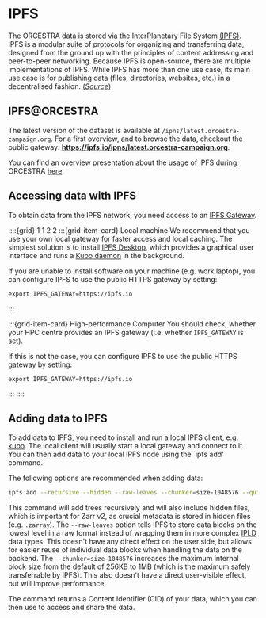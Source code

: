 # IPFS

The ORCESTRA data is stored via the InterPlanetary File System [(IPFS)](https://docs.ipfs.tech/concepts/what-is-ipfs/).
IPFS is a modular suite of protocols for organizing and transferring data, designed from the ground up with the principles of content addressing and peer-to-peer networking.
Because IPFS is open-source, there are multiple implementations of IPFS.
While IPFS has more than one use case, its main use case is for publishing data (files, directories, websites, etc.) in a decentralised fashion.
[(*Source*)](https://docs.ipfs.tech/concepts/what-is-ipfs/#defining-ipfs)

## IPFS@ORCESTRA

The latest version of the dataset is available at `/ipns/latest.orcestra-campaign.org`.
For a first overview, and to browse the data, checkout the public gateway: **https://ipfs.io/ipns/latest.orcestra-campaign.org**.


You can find an overview presentation about the usage of IPFS during ORCESTRA [here](https://orcestra-campaign.github.io/ipfs_intro/#/title-slide).

## Accessing data with IPFS

To obtain data from the IPFS network, you need access to an [IPFS Gateway](https://docs.ipfs.tech/concepts/ipfs-gateway).

::::{grid} 1 1 2 2
:::{grid-item-card} Local machine
We recommend that you use your own local gateway for faster access and local caching.
The simplest solution is to install [IPFS Desktop](https://docs.ipfs.tech/install/ipfs-desktop/), which provides a graphical user interface and runs a [Kubo daemon](https://docs.ipfs.tech/install/command-line/) in the background.

If you are unable to install software on your machine (e.g. work laptop), you can configure IPFS to use the public HTTPS gateway by setting:
```
export IPFS_GATEWAY=https://ipfs.io
```
:::

:::{grid-item-card} High-performance Computer
You should check, whether your HPC centre provides an IPFS gateway (i.e. whether `IPFS_GATEWAY` is set).

If this is not the case, you can configure IPFS to use the public HTTPS gateway by setting:
```
export IPFS_GATEWAY=https://ipfs.io
```
:::
::::

## Adding data to IPFS

To add data to IPFS, you need to install and run a local IPFS client, e.g. [kubo](https://docs.ipfs.tech/install/command-line/).
The local client will usually start a local gateway and connect to it.
You can then add data to your local IPFS node using the `ipfs add' command.

The following options are recommended when adding data:
```sh
ipfs add --recursive --hidden --raw-leaves --chunker=size-1048576 --quieter </path/to/data>
```
This command will add trees recursively and will also include hidden files, which is important for Zarr v2, as crucial metadata is stored in hidden files (e.g. `.zarray`).
The `--raw-leaves` option tells IPFS to store data blocks on the lowest level in a raw format instead of wrapping them in more complex [IPLD](https://ipld.io) data types.
This doesn't have any direct effect on the user side, but allows for easier reuse of individual data blocks when handling the data on the backend.
The `--chunker=size-1048576` increases the maximum internal block size from the default of 256KB to 1MB (which is the maximum safely transferrable by IPFS). This also doesn't have a direct user-visible effect, but will improve performance.

The command returns a Content Identifier (CID) of your data, which you can then use to access and share the data.
